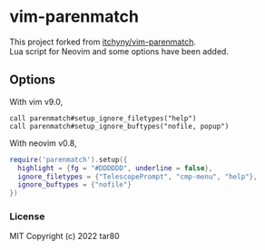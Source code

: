# vim-parenmatch

This project forked from [itchyny/vim-parenmatch](https://github.com/itchyny/vim-parenmatch).  
Lua script for Neovim and some options have been added.

## Options

With vim v9.0,

```vim
call parenmatch#setup_ignore_filetypes("help")
call parenmatch#setup_ignore_buftypes("nofile, popup")
```

With neovim v0.8,

```lua
require('parenmatch').setup({
  highlight = {fg = "#DDDDDD", underline = false},
  ignore_filetypes = {"TelescopePrompt", "cmp-menu", "help"},
  ignore_buftypes = {"nofile"}
})
```

### License

MIT Copyright (c) 2022 tar80
